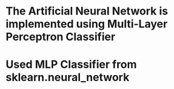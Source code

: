 # The Artificial Neural Network is implemented using Multi-Layer Perceptron Classifier
# Used MLP Classifier from sklearn.neural_network
